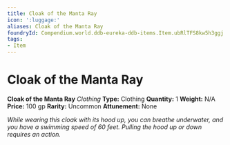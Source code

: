 ```yaml
---
title: Cloak of the Manta Ray
icon: ':luggage:'
aliases: Cloak of the Manta Ray
foundryId: Compendium.world.ddb-eureka-ddb-items.Item.ubRlTFS8kw5h3ggj
tags:
- Item
---
```


# Cloak of the Manta Ray

**Cloak of the Manta Ray**
_Clothing_
**Type:** Clothing
**Quantity:** 1
**Weight:** N/A
**Price:** 100 gp
**Rarity:** Uncommon
**Attunement:** None

*While wearing this cloak with its hood up, you can breathe underwater, and you have a swimming speed of 60 feet. Pulling the hood up or down requires an action.*